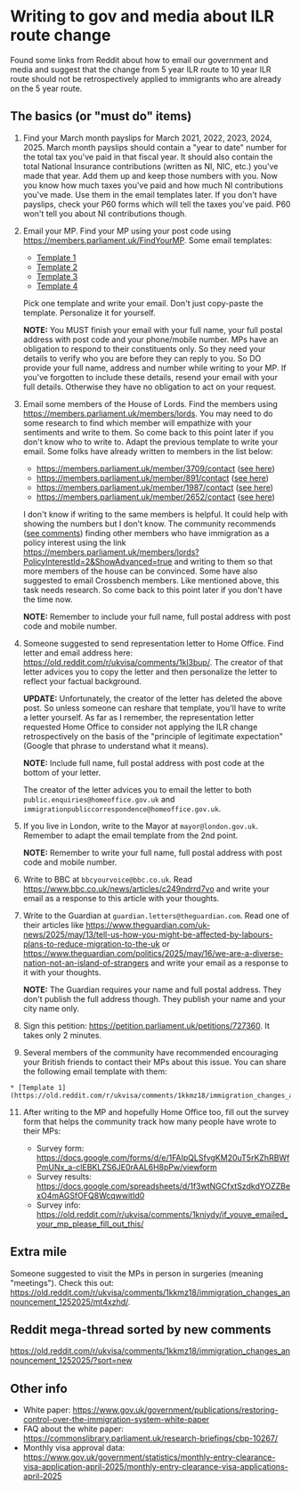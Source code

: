 # Writing to gov and media about ILR route change

Found some links from Reddit about how to email our government and media and suggest that the change from 5 year ILR route to 10 year ILR route should not be retrospectively applied to immigrants who are already on the 5 year route.

## The basics (or "must do" items)

 1. Find your March month payslips for March 2021, 2022, 2023, 2024, 2025. March month payslips should contain a "year to date" number for the total tax you've paid in that fiscal year. It should also contain the total National Insurance contributions (written as NI, NIC, etc.) you've made that year. Add them up and keep those numbers with you. Now you know how much taxes you've paid and how much NI contributions you've made. Use them in the email templates later. If you don't have payslips, check your P60 forms which will tell the taxes you've paid. P60 won't tell you about NI contributions though.

 2. Email your MP. Find your MP using your post code using <https://members.parliament.uk/FindYourMP>. Some email templates:

    - [Template 1](https://old.reddit.com/r/ukvisa/comments/1kkmz18/immigration_changes_announcement_1252025/mrwscke/)
    - [Template 2](https://old.reddit.com/r/ukvisa/comments/1kkmz18/immigration_changes_announcement_1252025/mrwk4iq/)
    - [Template 3](https://old.reddit.com/r/ukvisa/comments/1kkmz18/immigration_changes_announcement_1252025/msch87n/)
    - [Template 4](https://old.reddit.com/r/ukvisa/comments/1kkmz18/immigration_changes_announcement_1252025/ms9if6e/)

    Pick one template and write your email. Don't just copy-paste the template. Personalize it for yourself.

    **NOTE:** You MUST finish your email with your full name, your full postal address with post code and your phone/mobile number. MPs have an obligation to respond to their constituents only. So they need your details to verify who you are before they can reply to you. So DO provide your full name, address and number while writing to your MP. If you've forgotten to include these details, resend your email with your full details. Otherwise they have no obligation to act on your request.

 3. Email some members of the House of Lords. Find the members using <https://members.parliament.uk/members/lords>. You may need to do some research to find which member will empathize with your sentiments and write to them. So come back to this point later if you don't know who to write to. Adapt the previous template to write your email. Some folks have already written to members in the list below:

    - <https://members.parliament.uk/member/3709/contact> ([see here](https://old.reddit.com/r/ukvisa/comments/1kkmz18/immigration_changes_announcement_1252025/mt9hm3q/))
    - <https://members.parliament.uk/member/891/contact> ([see here](https://old.reddit.com/r/ukvisa/comments/1kkmz18/immigration_changes_announcement_1252025/mt9hm3q/))
    - <https://members.parliament.uk/member/1987/contact> ([see here](https://old.reddit.com/r/ukvisa/comments/1kkmz18/immigration_changes_announcement_1252025/mt9hm3q/))
    - <https://members.parliament.uk/member/2652/contact> ([see here](https://old.reddit.com/r/ukvisa/comments/1kkmz18/immigration_changes_announcement_1252025/mta3utd/))
  
    I don't know if writing to the same members is helpful. It could help with showing the numbers but I don't know. The community recommends ([see comments](https://old.reddit.com/r/ukvisa/comments/1kkmz18/immigration_changes_announcement_1252025/mtb8d67/)) finding other members who have immigration as a policy interest using the link <https://members.parliament.uk/members/lords?PolicyInterestId=2&ShowAdvanced=true> and writing to them so that more members of the house can be convinced. Some have also suggested to email Crossbench members. Like mentioned above, this task needs research. So come back to this point later if you don't have the time now.
  
    **NOTE:** Remember to include your full name, full postal address with post code and mobile number. 

 4. Someone suggested to send representation letter to Home Office. Find letter and email address here: <https://old.reddit.com/r/ukvisa/comments/1kl3bup/>. The creator of that letter advices you to copy the letter and then personalize the letter to reflect your factual background.

    **UPDATE:** Unfortunately, the creator of the letter has deleted the above post. So unless someone can reshare that template, you'll have to write a letter yourself. As far as I remember, the representation letter requested Home Office to consider not applying the ILR change retrospectively on the basis of the "principle of legitimate expectation" (Google that phrase to understand what it means).

    **NOTE:** Include full name, full postal address with post code at the bottom of your letter.

    The creator of the letter advices you to email the letter to both `public.enquiries@homeoffice.gov.uk` and `immigrationpubliccorrespondence@homeoffice.gov.uk`.

 6. If you live in London, write to the Mayor at `mayor@london.gov.uk`. Remember to adapt the email template from the 2nd point.

    **NOTE:** Remember to write your full name, full postal address with post code and mobile number.

 7. Write to BBC at `bbcyourvoice@bbc.co.uk`. Read <https://www.bbc.co.uk/news/articles/c249ndrrd7vo> and write your email as a response to this article with your thoughts.

 8. Write to the Guardian at `guardian.letters@theguardian.com`. Read one of their articles like <https://www.theguardian.com/uk-news/2025/may/13/tell-us-how-you-might-be-affected-by-labours-plans-to-reduce-migration-to-the-uk> or <https://www.theguardian.com/politics/2025/may/16/we-are-a-diverse-nation-not-an-island-of-strangers> and write your email as a response to it with your thoughts.

    **NOTE:** The Guardian requires your name and full postal address. They don't publish the full address though. They publish your name and your city name only.

 9. Sign this petition: <https://petition.parliament.uk/petitions/727360>. It takes only 2 minutes.

 10. Several members of the community have recommended encouraging your British friends to contact their MPs about this issue. You can share the following email template with them:

    * [Template 1](https://old.reddit.com/r/ukvisa/comments/1kkmz18/immigration_changes_announcement_1252025/mu2eoac/)

11. After writing to the MP and hopefully Home Office too, fill out the survey form that helps the community track how many people have wrote to their MPs:

    * Survey form: <https://docs.google.com/forms/d/e/1FAIpQLSfvgKM20uT5rKZhRBWfPmUNx_a-clEBKLZS6JE0rAAL6H8pPw/viewform>
    * Survey results: <https://docs.google.com/spreadsheets/d/1f3wtNGCfxtSzdkdYOZZBexO4mAGSfOFQ8WcqwwitId0>
    * Survey info: <https://old.reddit.com/r/ukvisa/comments/1knjydy/if_youve_emailed_your_mp_please_fill_out_this/>

## Extra mile

Someone suggested to visit the MPs in person in surgeries (meaning "meetings"). Check this out: <https://old.reddit.com/r/ukvisa/comments/1kkmz18/immigration_changes_announcement_1252025/mt4xzhd/>.

## Reddit mega-thread sorted by new comments

<https://old.reddit.com/r/ukvisa/comments/1kkmz18/immigration_changes_announcement_1252025/?sort=new>

## Other info

* White paper: <https://www.gov.uk/government/publications/restoring-control-over-the-immigration-system-white-paper>
* FAQ about the white paper: <https://commonslibrary.parliament.uk/research-briefings/cbp-10267/>
* Monthly visa approval data: <https://www.gov.uk/government/statistics/monthly-entry-clearance-visa-application-april-2025/monthly-entry-clearance-visa-applications-april-2025>
